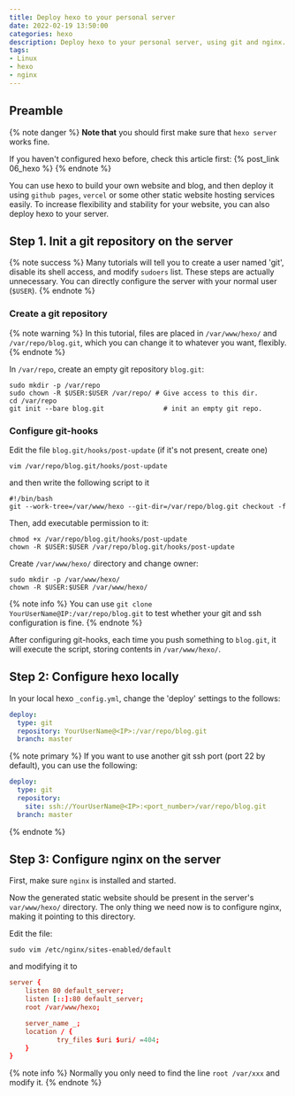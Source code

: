 ```yaml
---
title: Deploy hexo to your personal server
date: 2022-02-19 13:50:00
categories: hexo
description: Deploy hexo to your personal server, using git and nginx.
tags:
- Linux
- hexo
- nginx
---
```


## Preamble

{% note danger %}
**Note that** you should first make sure that `hexo server` works fine.

If you haven't configured hexo before, check this article first: 
{% post_link 06_hexo %}
{% endnote %}

You can use hexo to build your own website and blog, and then deploy it using `github pages`, `vercel` or some other static website hosting services easily. To increase flexibility and stability for your website, you can also deploy hexo to your server.

## Step 1. Init a git repository on the server

{% note success %}
Many tutorials will tell you to create a user named 'git', disable its shell access, and modify `sudoers` list. These steps are actually unnecessary. You can directly configure the server with your normal user (`$USER`).
{% endnote %}


### Create a git repository

{% note warning %}
In this tutorial, files are placed in `/var/www/hexo/` and `/var/repo/blog.git`, which you can change it to whatever you want, flexibly.
{% endnote %}

In `/var/repo`, create an empty git repository `blog.git`: 

```shell
sudo mkdir -p /var/repo
sudo chown -R $USER:$USER /var/repo/ # Give access to this dir.
cd /var/repo
git init --bare blog.git               # init an empty git repo.
```

### Configure git-hooks

Edit the file `blog.git/hooks/post-update` (if it's not present, create one)

```shell
vim /var/repo/blog.git/hooks/post-update
```

and then write the following script to it 

```shell
#!/bin/bash
git --work-tree=/var/www/hexo --git-dir=/var/repo/blog.git checkout -f
```

Then, add executable permission to it:

```shell
chmod +x /var/repo/blog.git/hooks/post-update
chown -R $USER:$USER /var/repo/blog.git/hooks/post-update
```

Create `/var/www/hexo/` directory and change owner:

```shell
sudo mkdir -p /var/www/hexo/
chown -R $USER:$USER /var/www/hexo/
```

{% note info %}
You can use `git clone YourUserName@IP:/var/repo/blog.git` to test whether your git and ssh configuration is fine.
{% endnote %}

After configuring git-hooks, each time you push something to `blog.git`, it will execute the script, storing contents in `/var/www/hexo/`. 

## Step 2: Configure hexo locally

In your local hexo `_config.yml`, change the 'deploy' settings to the follows:

```yml
deploy:
  type: git
  repository: YourUserName@<IP>:/var/repo/blog.git
  branch: master
```

{% note primary %}
If you want to use another git ssh port (port 22 by default), you can use the following:
```yml
deploy:
  type: git
  repository:
    site: ssh://YourUserName@<IP>:<port_number>/var/repo/blog.git
  branch: master
```
{% endnote %}


## Step 3: Configure nginx on the server

First, make sure `nginx` is installed and started. 

Now the generated static website should be present in the server's `var/www/hexo/` directory. The only thing we need now is to configure nginx, making it pointing to this directory.

Edit the file:

```shell
sudo vim /etc/nginx/sites-enabled/default
```

and modifying it to

```conf
server {
    listen 80 default_server;
    listen [::]:80 default_server;
    root /var/www/hexo;

    server_name _;
    location / {
            try_files $uri $uri/ =404;
    }
}
```

{% note info %}
Normally you only need to find the line `root /var/xxx` and modify it.
{% endnote %}

